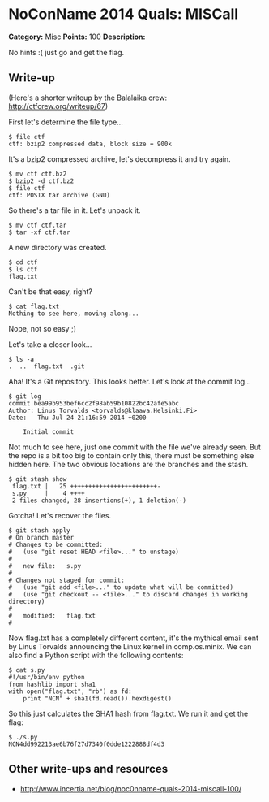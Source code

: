 # NoConName 2014 Quals: MISCall

**Category:** Misc
**Points:** 100
**Description:**

No hints :( just go and get the flag.

## Write-up

(Here's a shorter writeup by the Balalaika crew: <http://ctfcrew.org/writeup/67>)

First let's determine the file type...

```
$ file ctf
ctf: bzip2 compressed data, block size = 900k
```

It's a bzip2 compressed archive, let's decompress it and try again.

```
$ mv ctf ctf.bz2
$ bzip2 -d ctf.bz2
$ file ctf
ctf: POSIX tar archive (GNU)
```

So there's a tar file in it. Let's unpack it.

```
$ mv ctf ctf.tar
$ tar -xf ctf.tar
```

A new directory was created.

```
$ cd ctf
$ ls ctf
flag.txt
```

Can't be that easy, right?

```
$ cat flag.txt
Nothing to see here, moving along...
```

Nope, not so easy ;)

Let's take a closer look...

```
$ ls -a
.  ..  flag.txt  .git
```

Aha! It's a Git repository. This looks better. Let's look at the commit log...

```
$ git log
commit bea99b953bef6cc2f98ab59b10822bc42afe5abc
Author: Linus Torvalds <torvalds@klaava.Helsinki.Fi>
Date:   Thu Jul 24 21:16:59 2014 +0200

    Initial commit
```

Not much to see here, just one commit with the file we've already seen. But the repo is a bit too big to contain only this, there must be something else hidden here. The two obvious locations are the branches and the stash.

```
$ git stash show
 flag.txt |   25 ++++++++++++++++++++++++-
 s.py     |    4 ++++
 2 files changed, 28 insertions(+), 1 deletion(-)
```

Gotcha! Let's recover the files.

```
$ git stash apply
# On branch master
# Changes to be committed:
#   (use "git reset HEAD <file>..." to unstage)
#
#	new file:   s.py
#
# Changes not staged for commit:
#   (use "git add <file>..." to update what will be committed)
#   (use "git checkout -- <file>..." to discard changes in working directory)
#
#	modified:   flag.txt
#
```

Now flag.txt has a completely different content, it's the mythical email sent by Linus Torvalds announcing the Linux kernel in comp.os.minix. We can also find a Python script with the following contents:

```
$ cat s.py
#!/usr/bin/env python
from hashlib import sha1
with open("flag.txt", "rb") as fd:
    print "NCN" + sha1(fd.read()).hexdigest()
```

So this just calculates the SHA1 hash from flag.txt. We run it and get the flag:

```
$ ./s.py
NCN4dd992213ae6b76f27d7340f0dde1222888df4d3
```

## Other write-ups and resources

* <http://www.incertia.net/blog/noc0nname-quals-2014-miscall-100/>
